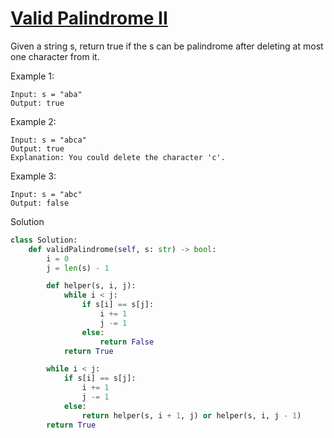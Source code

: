# [Valid Palindrome II](https://leetcode.com/problems/valid-palindrome-ii/description/)

Given a string s, return true if the s can be palindrome after deleting at most one character from it.

Example 1:
```
Input: s = "aba"
Output: true
```
Example 2:
```
Input: s = "abca"
Output: true
Explanation: You could delete the character 'c'.
```
Example 3:
```
Input: s = "abc"
Output: false
```
Solution
```python
class Solution:
    def validPalindrome(self, s: str) -> bool:
        i = 0
        j = len(s) - 1

        def helper(s, i, j):
            while i < j:
                if s[i] == s[j]:
                    i += 1
                    j -= 1
                else:
                    return False
            return True

        while i < j:
            if s[i] == s[j]:
                i += 1
                j -= 1
            else:
                return helper(s, i + 1, j) or helper(s, i, j - 1)
        return True
```